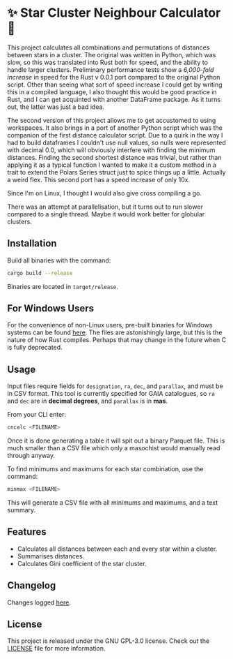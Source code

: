 # :sparkles: Star Cluster Neighbour Calculator :star2:

This project calculates all combinations and permutations of distances between stars in a cluster. The original was written in Python, which was slow, so this was translated into Rust both for speed, and the ability to handle larger clusters. Preliminary performance tests show a *6,000-fold increase* in speed for the Rust v 0.0.1 port compared to the original Python script. Other than seeing what sort of speed increase I could get by writing this in a compiled language, I also thought this would be good practice in Rust, and I can get acquinted with another DataFrame package. As it turns out, the latter was just a bad idea.

The second version of this project allows me to get accustomed to using workspaces. It also brings in a port of another Python script which was the companion of the first distance calculator script. Due to a quirk in the way I had to build dataframes I couldn't use null values, so nulls were represented with decimal 0.0, which will obviously interfere with finding the minimum distances. Finding the second shortest distance was trivial, but rather than applying it as a typical function I wanted to make it a custom method in a trait to extend the Polars Series struct just to spice things up a little. Actually a weird flex. This second port has a speed increase of only 10x.

Since I'm on Linux, I thought I would also give cross compiling a go.

There was an attempt at parallelisation, but it turns out to run slower compared to a single thread. Maybe it would work better for globular clusters.

## Installation

Build all binaries with the command:
```bash
cargo build --release
```

Binaries are located in `target/release`.

## For Windows Users

For the convenience of non-Linux users, pre-built binaries for Windows systems can be found [here](bin_WinDohs/). The files are astonishingly large, but this is the nature of how Rust compiles. Perhaps that may change in the future when C is fully deprecated.

## Usage

Input files require fields for `designation`, `ra`, `dec`, and `parallax`, and must be in CSV format. This tool is currently specified for GAIA catalogues, so `ra` and `dec` are in **decimal degrees**, and `parallax` is in **mas**.

From your CLI enter:
```bash
cncalc <FILENAME>
```

Once it is done generating a table it will spit out a binary Parquet file. This is much smaller than a CSV file which only a masochist would manually read through anyway.

To find minimums and maximums for each star combination, use the command:
```bash
minmax <FILENAME>
```

This will generate a CSV file with all minimums and maximums, and a text summary.

## Features
- Calculates all distances between each and every star within a cluster.
- Summarises distances.
- Calculates Gini coefficient of the star cluster.

## Changelog

Changes logged [here](CHANGELOG.md).

## License

This project is released under the GNU GPL-3.0 license. Check out the [LICENSE](LICENSE) file for more information.
